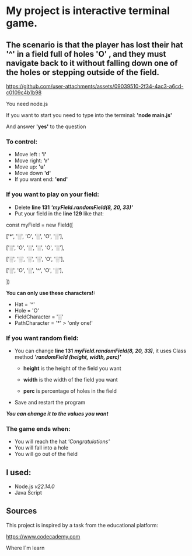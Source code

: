# My project is interactive terminal game. 
## The scenario is that the player has lost their hat  '^'  in a field full of holes  'O'  , and they must navigate back to it without falling down one of the holes or stepping outside of the field.


https://github.com/user-attachments/assets/09039510-2f34-4ac3-a6cd-c0109c4b1b98

You need node.js

If you want to start you need to type into the terminal: **'node main.js'**

And answer **'yes'** to the question

### To control:
- Move left : **'l'**
- Move right: **'r'**
- Move up: **'u'**
- Move down **'d'**
- If you want end: **'end'**


### If you want to play on your field: 

- Delete **line 131** ***'myField.randomField(8, 20, 33)'***
- Put your field in the **line 129** like that:

const myField = new Field([

['*', '░', 'O', '░', 'O', '░'],

['░', 'O', '░', '░', 'O', '░'],

['░', '░', '░', '░', 'O', '░'],

['░', 'O', '░', '^', 'O', '░'],

])

**You can only use these characters!:**
- Hat = '^'
- Hole = 'O'
- FieldCharacter = '░'
- PathCharacter = '*' > 'only one!'

### If you want random field:

- You can change **line 131** ***myField.randomField(8, 20, 33)***, it uses Class method ***'randomField (height, width, perc)'***

  - **height** is the height of the field you want

  - **width** is the width of the field you want

  - **perc** is percentage of holes in the field

- Save and restart the program

***You can change it to the values ​​you want***




### The game ends when:
- You will reach the hat *'Congratulations'*
- You will fall into a hole
- You will go out of the field

## I used:
- Node.js *v22.14.0*
- Java Script

## Sources
This project is inspired by a task from the educational platform: 

https://www.codecademy.com

Where I`m learn

